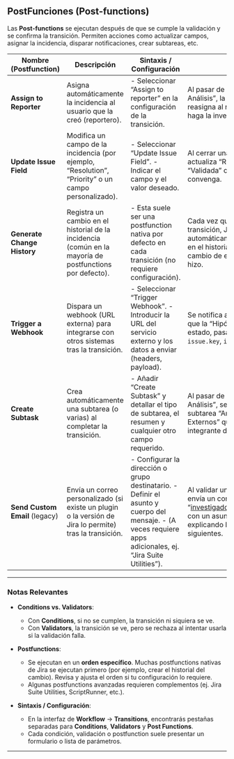 ## **PostFunciones (Post-functions)**

Las **Post-functions** se ejecutan después de que se cumple la validación y se confirma la transición. Permiten acciones como actualizar campos, asignar la incidencia, disparar notificaciones, crear subtareas, etc.

| Nombre (Postfunction) | Descripción | Sintaxis / Configuración | Ejemplo |
| ----- | ----- | ----- | ----- |
| **Assign to Reporter** | Asigna automáticamente la incidencia al usuario que la creó (reportero). | \- Seleccionar “Assign to reporter” en la configuración de la transición. | Al pasar de “Formulada” a “En Análisis”, la incidencia se reasigna al reportero para que haga la investigación inicial. |
| **Update Issue Field** | Modifica un campo de la incidencia (por ejemplo, “Resolution”, “Priority” o un campo personalizado). | \- Seleccionar “Update Issue Field”. \- Indicar el campo y el valor deseado. | Al cerrar una “Hipótesis”, se actualiza “Resolution” a “Validada” o “Refutada” según convenga. |
| **Generate Change History** | Registra un cambio en el historial de la incidencia (común en la mayoría de postfunctions por defecto). | \- Esta suele ser una postfunction nativa por defecto en cada transición (no requiere configuración). | Cada vez que se hace una transición, Jira genera automáticamente una entrada en el historial, indicando el cambio de estado y quién lo hizo. |
| **Trigger a Webhook** | Dispara un webhook (URL externa) para integrarse con otros sistemas tras la transición. | \- Seleccionar “Trigger Webhook”. \- Introducir la URL del servicio externo y los datos a enviar (headers, payload). | Se notifica a una API externa que la “Hipótesis” cambió de estado, pasando datos como `issue.key`, `issue.status`, etc. |
| **Create Subtask** | Crea automáticamente una subtarea (o varias) al completar la transición. | \- Añadir “Create Subtask” y detallar el tipo de subtarea, el resumen y cualquier otro campo requerido. | Al pasar de “Formulada” a “En Análisis”, se genera una subtarea “Análisis de Factores Externos” que debe revisar otro integrante del equipo. |
| **Send Custom Email** (legacy) | Envía un correo personalizado (si existe un plugin o la versión de Jira lo permite) tras la transición. | \- Configurar la dirección o grupo destinatario. \- Definir el asunto y cuerpo del mensaje. \- (A veces requiere apps adicionales, ej. “Jira Suite Utilities”). | Al validar una hipótesis, se envía un correo a “investigadores@empresa.com” con un asunto y cuerpo explicando los pasos siguientes. |
---

### **Notas Relevantes**

* **Conditions vs. Validators**:

  * Con **Conditions**, si no se cumplen, la transición ni siquiera se ve.  
  * Con **Validators**, la transición se ve, pero se rechaza al intentar usarla si la validación falla.  
* **Postfunctions**:

  * Se ejecutan en un **orden específico**. Muchas postfunctions nativas de Jira se ejecutan primero (por ejemplo, crear el historial del cambio). Revisa y ajusta el orden si tu configuración lo requiere.  
  * Algunas postfunctions avanzadas requieren complementos (ej. Jira Suite Utilities, ScriptRunner, etc.).  
* **Sintaxis / Configuración**:

  * En la interfaz de **Workflow** → **Transitions**, encontrarás pestañas separadas para **Conditions**, **Validators** y **Post Functions**.  
  * Cada condición, validación o postfunction suele presentar un formulario o lista de parámetros.
---

